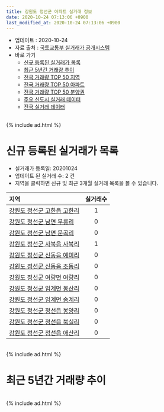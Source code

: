 ```yaml
---
title: 강원도 정선군 아파트 실거래 정보
date: 2020-10-24 07:13:06 +0900
last_modified_at: 2020-10-24 07:13:06 +0900
---
```


* 업데이트 : 2020-10-24
* 자료 출처 : [국토교통부 실거래가 공개시스템](http://rt.molit.go.kr)
* 바로 가기
    * [신규 등록된 실거래가 목록](#신규-등록된-실거래가-목록)
    * [최근 5년간 거래량 추이](#최근-5년간-거래량-추이)
    * [전국 거래량 TOP 50 지역](https://inasie.github.io/apt-trade-info/최근-3개월-전국에서-가장-거래가-많이-발생한-지역)
    * [전국 거래량 TOP 50 아파트](https://inasie.github.io/apt-trade-info/최근-3개월-전국에서-가장-거래가-많이-발생한-아파트)
    * [전국 거래량 TOP 50 분양권](https://inasie.github.io/apt-trade-info/최근-3개월-전국에서-가장-거래가-많이-발생한-분양권)
    * [주요 신도시 실거래 데이터](https://inasie.github.io/apt-trade-info/주요-신도시)
    * [전국 실거래 데이터](https://inasie.github.io/apt-trade-info/전국)

<br>
{% include ad.html %}
<br>

# 신규 등록된 실거래가 목록
* 실거래가 등록일: 20201024
* 업데이트 된 실거래 수: 2 건
* 지역을 클릭하면 신규 및 최근 3개월 실거래 목록을 볼 수 있습니다.


|지역|실거래수|
|:---|:---:|
|[강원도 정선군 고한읍 고한리](https://inasie.github.io/apt-trade-info/강원도-정선군-고한읍-고한리)|1|
|[강원도 정선군 남면 무릉리](https://inasie.github.io/apt-trade-info/강원도-정선군-남면-무릉리)|0|
|[강원도 정선군 남면 문곡리](https://inasie.github.io/apt-trade-info/강원도-정선군-남면-문곡리)|0|
|[강원도 정선군 사북읍 사북리](https://inasie.github.io/apt-trade-info/강원도-정선군-사북읍-사북리)|1|
|[강원도 정선군 신동읍 예미리](https://inasie.github.io/apt-trade-info/강원도-정선군-신동읍-예미리)|0|
|[강원도 정선군 신동읍 조동리](https://inasie.github.io/apt-trade-info/강원도-정선군-신동읍-조동리)|0|
|[강원도 정선군 여량면 여량리](https://inasie.github.io/apt-trade-info/강원도-정선군-여량면-여량리)|0|
|[강원도 정선군 임계면 봉산리](https://inasie.github.io/apt-trade-info/강원도-정선군-임계면-봉산리)|0|
|[강원도 정선군 임계면 송계리](https://inasie.github.io/apt-trade-info/강원도-정선군-임계면-송계리)|0|
|[강원도 정선군 정선읍 봉양리](https://inasie.github.io/apt-trade-info/강원도-정선군-정선읍-봉양리)|0|
|[강원도 정선군 정선읍 북실리](https://inasie.github.io/apt-trade-info/강원도-정선군-정선읍-북실리)|0|
|[강원도 정선군 정선읍 애산리](https://inasie.github.io/apt-trade-info/강원도-정선군-정선읍-애산리)|0|


<br>
{% include ad.html %}
<br>

# 최근 5년간 거래량 추이


<div style="width:100%;">
    <canvas id="deal_progress" height="200"></canvas>
</div>

<script>
new Chart(document.getElementById("deal_progress"), {
    type: 'line',
    data: {
        labels: ['201510','201511','201512','201601','201602','201603','201604','201605','201606','201607','201608','201609','201610','201611','201612','201701','201702','201703','201704','201705','201706','201707','201708','201709','201710','201711','201712','201801','201802','201803','201804','201805','201806','201807','201808','201809','201810','201811','201812','201901','201902','201903','201904','201905','201906','201907','201908','201909','201910','201911','201912','202001','202002','202003','202004','202005','202006','202007','202008','202009','202010'],
        datasets: [{
            label: '매매',
            pointRadius: 1,
            data: [49, 25, 18, 21, 13, 26, 13, 30, 19, 15, 22, 19, 21, 23, 11, 13, 12, 22, 18, 18, 23, 29, 16, 18, 16, 14, 6, 10, 20, 22, 21, 24, 21, 21, 22, 19, 28, 40, 23, 26, 20, 21, 24, 25, 17, 17, 17, 16, 16, 46, 11, 12, 18, 16, 19, 13, 21, 16, 14, 20, 7],
            borderColor: "rgba(255, 201, 14, 1)",
            backgroundColor: "rgba(255, 201, 14, 0.5)",
            fill: false,
            lineTension: 0
        },{
            label: '전월세',
            pointRadius: 1,
            data: [8, 7, 8, 8, 9, 8, 6, 13, 7, 6, 2, 6, 11, 5, 10, 8, 10, 5, 7, 8, 3, 6, 4, 5, 4, 4, 4, 8, 13, 10, 4, 7, 6, 6, 4, 5, 5, 10, 6, 8, 15, 21, 8, 10, 11, 10, 14, 8, 11, 4, 7, 12, 10, 11, 7, 8, 16, 11, 6, 4, 2],
            borderColor: "rgba(0, 141, 185, 1)",
            backgroundColor: "rgba(0, 141, 185, 0.5)",
            fill: false,
            lineTension: 0
        }
        ]
    },
    options: {
        responsive: true,
        title: {
            display: false
        },
        tooltips: {
            mode: 'index',
            intersect: false
        },
        hover: {
            mode: 'nearest',
            intersect: true
        },
        scales: {
            xAxes: [{
                display: true,
                scaleLabel: {
                    display: true,
                    labelString: '년/월'
                }
            }],
            yAxes: [{
                display: true,
                ticks: {
                    suggestedMin: 0,
                },
                scaleLabel: {
                    display: true,
                    labelString: '실거래 수'
                }
            }]
        }
    }
});

</script>


<br>
{% include ad.html %}
<br>

